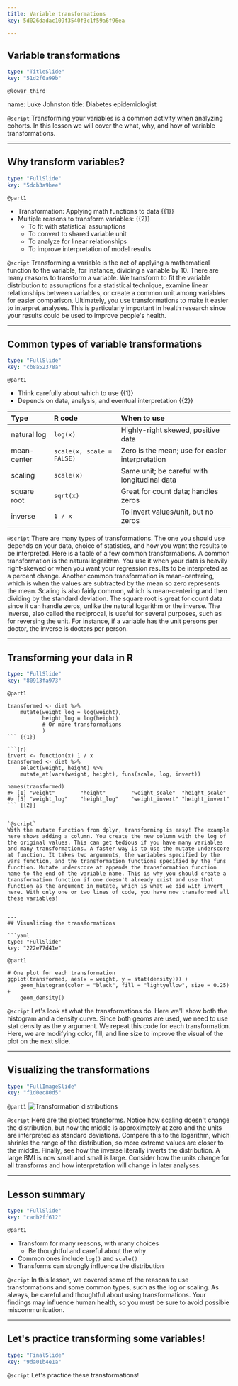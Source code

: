 ```yaml
---
title: Variable transformations
key: 5d026dadac109f3540f3c1f59a6f96ea

---
```

## Variable transformations

```yaml
type: "TitleSlide"
key: "51d2f0a99b"
```

`@lower_third`

name: Luke Johnston
title: Diabetes epidemiologist


`@script`
Transforming your variables is a common activity when analyzing cohorts. In this lesson we will cover the what, why, and how of variable transformations.


---
## Why transform variables?

```yaml
type: "FullSlide"
key: "5dcb3a9bee"
```

`@part1`
- Transformation: Applying math functions to data {{1}}
- Multiple reasons to transform variables: {{2}}
    - To fit with statistical assumptions
    - To convert to shared variable unit
    - To analyze for linear relationships
    - To improve interpretation of model results


`@script`
Transforming a variable is the act of applying a mathematical function to the variable, for instance, dividing a variable by 10. There are many reasons to transform a variable. We transform to fit the variable distribution to assumptions for a statistical technique, examine linear relationships between variables, or create a common unit among variables for easier comparison. Ultimately, you use transformations to make it easier to interpret analyses. This is particularly important in health research since your results could be used to improve people's health.


---
## Common types of variable transformations

```yaml
type: "FullSlide"
key: "cb8a52378a"
```

`@part1`
- Think carefully about which to use {{1}}
- Depends on data, analysis, and eventual interpretation {{2}}

| Type | R code | When to use |
|:-----|:-------|:------------|
| natural log | `log(x)` | Highly-right skewed, positive data |
| mean-center | `scale(x, scale = FALSE)` | Zero is the mean; use for easier interpretation |
| scaling | `scale(x)` | Same unit; be careful with longitudinal data |
| square root | `sqrt(x)` | Great for count data; handles zeros |
| inverse |`1 / x`| To invert values/unit, but no zeros | {{3}}


`@script`
There are many types of transformations. The one you should use depends on your data, choice of statistics, and how you want the results to be interpreted. Here is a table of a few common transformations. A common transformation is the natural logarithm. You use it when your data is heavily right-skewed or when you want your regression results to be interpreted as a percent change. Another common transformation is mean-centering, which is when the values are subtracted by the mean so zero represents the mean. Scaling is also fairly common, which is mean-centering and then dividing by the standard deviation. The square root is great for count data since it can handle zeros, unlike the natural logarithm or the inverse. The inverse, also called the reciprocal, is useful for several purposes, such as for reversing the unit. For instance, if a variable has the unit persons per doctor, the inverse is doctors per person.


---
## Transforming your data in R

```yaml
type: "FullSlide"
key: "80913fa973"
```

`@part1`
```{r}
transformed <- diet %>%
    mutate(weight_log = log(weight),
           height_log = log(height)
           # Or more transformations
           )
``` {{1}}

```{r}
invert <- function(x) 1 / x
transformed <- diet %>%
    select(weight, height) %>%
    mutate_at(vars(weight, height), funs(scale, log, invert))

names(transformed)
#> [1] "weight"        "height"        "weight_scale"  "height_scale" 
#> [5] "weight_log"    "height_log"    "weight_invert" "height_invert"
``` {{2}}


`@script`
With the mutate function from dplyr, transforming is easy! The example here shows adding a column. You create the new column with the log of the original values. This can get tedious if you have many variables and many transformations. A faster way is to use the mutate underscore at function. It takes two arguments, the variables specified by the vars function, and the transformation functions specified by the funs function. Mutate underscore at appends the transformation function name to the end of the variable name. This is why you should create a transformation function if one doesn't already exist and use that function as the argument in mutate, which is what we did with invert here. With only one or two lines of code, you have now transformed all these variables!


---
## Visualizing the transformations

```yaml
type: "FullSlide"
key: "222e77d41e"
```

`@part1`
```{r}
# One plot for each transformation
ggplot(transformed, aes(x = weight, y = stat(density))) +
    geom_histogram(color = "black", fill = "lightyellow", size = 0.25) +
    geom_density()
```


`@script`
Let's look at what the transformations do. Here we'll show both the histogram and a density curve. Since both geoms are used, we need to use stat density as the y argument. We repeat this code for each transformation. Here, we are modifying color, fill, and line size to improve the visual of the plot on the next slide.


---
## Visualizing the transformations

```yaml
type: "FullImageSlide"
key: "f1d0ec80d5"
```

`@part1`
![Transformation distributions](http://assets.datacamp.com/production/repositories/2079/datasets/a2a1cc3b6769cb841ba7905f473f842cbc5f5e24/plot_transform_weight.png)


`@script`
Here are the plotted transforms. Notice how scaling doesn't change the distribution, but now the middle is approximately at zero and the units are interpreted as standard deviations. Compare this to the logarithm, which shrinks the range of the distribution, so more extreme values are closer to the middle. Finally, see how the inverse literally inverts the distribution. A large BMI is now small and small is large. Consider how the units change for all transforms and how interpretation will change in later analyses.


---
## Lesson summary

```yaml
type: "FullSlide"
key: "cadb2ff612"
```

`@part1`
- Transform for many reasons, with many choices
    - Be thoughtful and careful about the why
- Common ones include `log()` and `scale()`
- Transforms can strongly influence the distribution


`@script`
In this lesson, we covered some of the reasons to use transformations and some common types, such as the log or scaling. As always, be careful and thoughtful about using transformations. Your findings may influence human health, so you must be sure to avoid possible miscommunication.


---
## Let's practice transforming some variables!

```yaml
type: "FinalSlide"
key: "9da01b4e1a"
```

`@script`
Let's practice these transformations!

